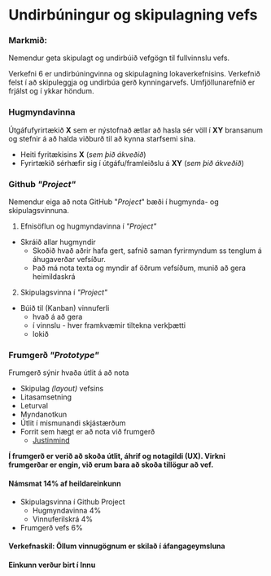 # Undirbúningur og skipulagning vefs

### Markmið:

Nemendur geta skipulagt og undirbúið vefgögn til fullvinnslu vefs. 

Verkefni 6 er undirbúningvinna og skipulagning lokaverkefnisins. Verkefnið felst í að skipuleggja og undirbúa gerð kynningarvefs. Umfjöllunarefnið er frjálst og í ykkar höndum.  

### Hugmyndavinna 

Útgáfufyrirtækið **X** sem er nýstofnað ætlar að hasla sér völl í **XY** bransanum og stefnir á að halda viðburð til að kynna starfsemi sína. 

* Heiti fyritækisins **X** (_sem þið ákveðið_) 
* Fyrirtækið sérhæfir sig í útgáfu/framleiðslu á **XY** (_sem þið ákveðið_)

### Github _"Project"_

Nemendur eiga að nota GitHub "_Project_" bæði í hugmynda- og skipulagsvinnuna.

1. Efnisöflun og hugmyndavinna í _"Project"_
  * Skráið allar hugmyndir  
    * Skoðið hvað aðrir hafa gert, safnið saman fyrirmyndum ss tenglum á áhugaverðar vefsíður.
    * Það má nota texta og myndir af öðrum vefsíðum, munið að gera heimildaskrá 
2. Skipulagsvinna í _"Project"_
  * Búið til (Kanban) vinnuferli
    * hvað á að gera
    * í vinnslu - hver framkvæmir tiltekna verkþætti
    * lokið

### Frumgerð _"Prototype"_ 

Frumgerð sýnir hvaða útlit á að nota

* Skipulag _(layout)_ vefsins 
* Litasamsetning
* Leturval 
* Myndanotkun
* Útlit í mismunandi skjástærðum  
* Forrit sem hægt er að nota við frumgerð
  * [Justinmind](https://www.justinmind.com/free-wireframing-tool)

**Í frumgerð er verið að skoða útlit, áhrif og notagildi (UX). Virkni frumgerðar er engin, við erum bara að skoða tillögur að vef.**

#### Námsmat 14% af heildareinkunn

* Skipulagsvinna í Github Project
  * Hugmyndavinna   4%
  * Vinnuferilskrá  4%
* Frumgerð vefs     6%

#### Verkefnaskil: Öllum vinnugögnum er skilað í áfangageymsluna 

#### Einkunn verður birt í Innu
